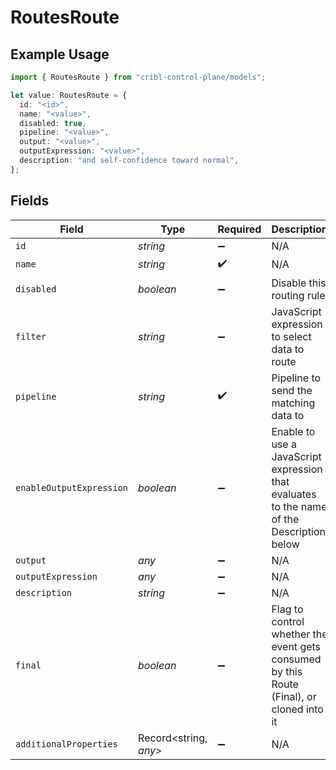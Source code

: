 # RoutesRoute

## Example Usage

```typescript
import { RoutesRoute } from "cribl-control-plane/models";

let value: RoutesRoute = {
  id: "<id>",
  name: "<value>",
  disabled: true,
  pipeline: "<value>",
  output: "<value>",
  outputExpression: "<value>",
  description: "and self-confidence toward normal",
};
```

## Fields

| Field                                                                                     | Type                                                                                      | Required                                                                                  | Description                                                                               |
| ----------------------------------------------------------------------------------------- | ----------------------------------------------------------------------------------------- | ----------------------------------------------------------------------------------------- | ----------------------------------------------------------------------------------------- |
| `id`                                                                                      | *string*                                                                                  | :heavy_minus_sign:                                                                        | N/A                                                                                       |
| `name`                                                                                    | *string*                                                                                  | :heavy_check_mark:                                                                        | N/A                                                                                       |
| `disabled`                                                                                | *boolean*                                                                                 | :heavy_minus_sign:                                                                        | Disable this routing rule                                                                 |
| `filter`                                                                                  | *string*                                                                                  | :heavy_minus_sign:                                                                        | JavaScript expression to select data to route                                             |
| `pipeline`                                                                                | *string*                                                                                  | :heavy_check_mark:                                                                        | Pipeline to send the matching data to                                                     |
| `enableOutputExpression`                                                                  | *boolean*                                                                                 | :heavy_minus_sign:                                                                        | Enable to use a JavaScript expression that evaluates to the name of the Description below |
| `output`                                                                                  | *any*                                                                                     | :heavy_minus_sign:                                                                        | N/A                                                                                       |
| `outputExpression`                                                                        | *any*                                                                                     | :heavy_minus_sign:                                                                        | N/A                                                                                       |
| `description`                                                                             | *string*                                                                                  | :heavy_minus_sign:                                                                        | N/A                                                                                       |
| `final`                                                                                   | *boolean*                                                                                 | :heavy_minus_sign:                                                                        | Flag to control whether the event gets consumed by this Route (Final), or cloned into it  |
| `additionalProperties`                                                                    | Record<string, *any*>                                                                     | :heavy_minus_sign:                                                                        | N/A                                                                                       |